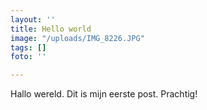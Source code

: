 ```yaml
---
layout: ''
title: Hello world
image: "/uploads/IMG_8226.JPG"
tags: []
foto: ''

---
```

Hallo wereld. Dit is mijn eerste post. Prachtig!